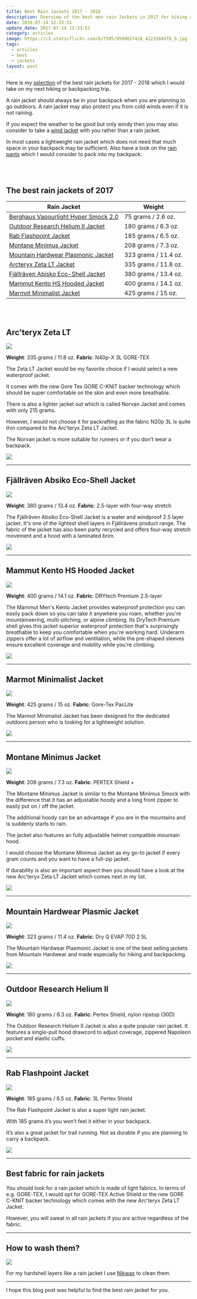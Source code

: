 ```yaml
---
title: Best Rain Jackets 2017 - 2018
description: Overview of the best men rain Jackets in 2017 for hiking and backpacking
date: 2016-07-14 12:33:51
update_date: 2017-07-14 12:33:51
category: articles
image: https://c3.staticflickr.com/8/7385/9599027418_4123160df8_b.jpg
tags:
  - articles
  - best
  - jackets
layout: post
---
```

Here is my [selection](#the-best-rain-jackets-of-2017) of the best rain jackets for 2017 - 2018 which I would take on my next hiking or backpacking trip.

A rain jacket should always be in your backpack when you are planning to go outdoors. A rain jacket may also protect you from cold winds even if it is not raining.

If you expect the weather to be good but only windy then you may also consider to take a [wind jacket](http://www.hikeventures.com/best-windjackets/) with you rather than a rain jacket.

In most cases a lightweight rain jacket which does not need that much space in your backpack may be sufficient. Also have a look on the [rain pants](http://www.hikeventures.com/best-rain-pants/) which I would consider to pack into my backpack.

<amp-img src="https://c8.staticflickr.com/9/8615/16531785111_f94e1dc466_k.jpg" width="2048" height="1360" alt="Best new rain jackets for 2017 - 2018" layout="responsive"></amp-img>   
<br>   
<!--more-->

## The best rain jackets of 2017

<div class="table-responsive">
      <table class="table table-hover table-bordered list_items">
        <thead>
             <tr>
                <th>Rain Jacket</th><th>Weight</th>
             </tr>
        </thead>
        <tbody>
        <tr>
          <td><a href="http://amzn.to/2e34CD3" target="_blank" rel="nofollow">Berghaus Vapourlight Hyper Smock 2.0</a></td><td>75 grams / 2.6 oz.</td>
        </tr>
        <tr>
          <td><a href="http://amzn.to/2dBLJYc" target="_blank" rel="nofollow">Outdoor Research Helium II Jacket</a></td><td>180 grams / 6.3 oz.</td>
        </tr>
        <tr>
          <td><a href="http://amzn.to/2evQYHY" target="_blank" rel="nofollow">Rab Flashpoint Jacket</a></td><td>185 grams / 6.5 oz. </td>
        </tr>
        <tr>
          <td><a href="http://amzn.to/2e31BCI" target="_blank" rel="nofollow">Montane Minimus Jacket</a></td><td>208 grams / 7.3 oz. </td>
        </tr>
        <tr>
          <td><a href="http://amzn.to/2e33vTI" target="_blank" rel="nofollow">Mountain Hardwear Plasmonic Jacket</a></td><td>323 grams / 11.4 oz.</td>
        </tr>
        <tr>
          <td><a href="http://amzn.to/2eTGFR8" target="_blank" rel="nofollow">Arcteryx Zeta LT Jacket</a></td><td>335 grams / 11.8 oz. </td>
        </tr>
        <tr>
          <td><a href="http://amzn.to/2tJNrvy" target="_blank" rel="nofollow">Fjällräven Abisko Eco-Shell Jacket</a></td><td>380 grams / 13.4 oz. </td>
        </tr>
        <tr>
          <td><a href="http://amzn.to/2thYHQn" target="_blank" rel="nofollow">Mammut Kento HS Hooded Jacket</a></td><td>400 grams / 14.1 oz. </td>
        </tr>
        <tr>
          <td><a href="http://amzn.to/2thZ5hR" target="_blank" rel="nofollow">Marmot Minimalist Jacket</a></td><td>425 grams / 15 oz. </td>
        </tr>
</tbody>
</table>
</div>
<br>
<script src="//z-na.amazon-adsystem.com/widgets/onejs?MarketPlace=US&adInstanceId=cc781bfd-577f-4efb-9da6-75cb9fc7d1c2"></script>
<br>

## Arc'teryx Zeta LT

<a rel="nofollow" target="_blank"  href="https://www.amazon.com/gp/product/B0163TRSPG/ref=as_li_tl?ie=UTF8&camp=1789&creative=9325&creativeASIN=B0163TRSPG&linkCode=as2&tag=hikeve-20&linkId=256ef5ffb2ee5b1b8eaee24138b2fd1b"><img border="0" src="//ws-na.amazon-adsystem.com/widgets/q?_encoding=UTF8&MarketPlace=US&ASIN=B0163TRSPG&ServiceVersion=20070822&ID=AsinImage&WS=1&Format=_SL250_&tag=hikeve-20" ></a><img src="//ir-na.amazon-adsystem.com/e/ir?t=hikeve-20&l=am2&o=1&a=B0163TRSPG" width="1" height="1" border="0" alt="" style="border:none !important; margin:0px !important;" />

**Weight**: 335 grams / 11.8 oz.
**Fabric**: N40p-X 3L GORE-TEX

The Zeta LT Jacket would be my favorite choice if I would select a new waterproof jacket.

It comes with the new Gore Tex GORE C-KNIT backer technology which should be super comfortable on the skin and even more breathable.

There is also a lighter jacket out which is called Norvan Jacket and comes with only 215 grams.

However, I would not choose it for packrafting as the fabric N20p 3L is quite thin compared to the Arc’teryx Zeta LT Jacket.

The Norvan jacket is more suitable for runners or if you don’t wear a backpack.

<a href="http://amzn.to/2eTGFR8" target="_blank" rel="nofollow"><img src="http://www.hikeventures.com/buy.gif"></a>

<hr>

## Fjällräven Absiko Eco-Shell Jacket

<a rel="nofollow" href="https://www.amazon.com/Fjallraven-Abisko-Shell-Jacket-Black/dp/B018RY77II/ref=as_li_ss_il?ie=UTF8&qid=1500548720&sr=8-1&keywords=Abisko+Eco-Shell+Jacket&linkCode=li3&tag=hikeve-20&linkId=9d194f04f20191efd9b9523c5837321d" target="_blank"><img border="0" src="//ws-na.amazon-adsystem.com/widgets/q?_encoding=UTF8&ASIN=B018RY77II&Format=_SL250_&ID=AsinImage&MarketPlace=US&ServiceVersion=20070822&WS=1&tag=hikeve-20" ></a><img src="https://ir-na.amazon-adsystem.com/e/ir?t=hikeve-20&l=li3&o=1&a=B018RY77II" width="1" height="1" border="0" alt="" style="border:none !important; margin:0px !important;" />

**Weight**: 380 grams / 13.4 oz.
**Fabric**: 2.5-layer with four-way stretch

The Fjällräven Absiko Eco-Shell Jacket is a water and windproof 2.5 layer jacket. It's one of the lightest shell layers in Fjällrävens product range. The fabric of the jacket has also been party recycled and offers four-way stretch movement and a hood with a laminated brim.

<a href="http://amzn.to/2tieDlz" target="_blank" rel="nofollow"><img src="http://www.hikeventures.com/buy.gif"></a>

<hr>

## Mammut Kento HS Hooded Jacket

<a rel="nofollow" href="https://www.amazon.com/Mammut-Kento-Hooded-Jacket-atlantic/dp/B01N9OWRGU/ref=as_li_ss_il?ie=UTF8&qid=1500549689&sr=8-1&keywords=kento+hs+mammut&linkCode=li3&tag=hikeve-20&linkId=e03b949fe1735f2f245e47b66476cae3" target="_blank"><img border="0" src="//ws-na.amazon-adsystem.com/widgets/q?_encoding=UTF8&ASIN=B01N9OWRGU&Format=_SL250_&ID=AsinImage&MarketPlace=US&ServiceVersion=20070822&WS=1&tag=hikeve-20" ></a><img src="https://ir-na.amazon-adsystem.com/e/ir?t=hikeve-20&l=li3&o=1&a=B01N9OWRGU" width="1" height="1" border="0" alt="" style="border:none !important; margin:0px !important;" />

**Weight**: 400 grams / 14.1 oz.
**Fabric**: DRYtech Premium 2.5-layer

The Mammut Men's Kento Jacket provides waterproof protection you can easily pack down so you can take it anywhere you roam, whether you're mountaineering, multi-pitching, or alpine climbing. Its DryTech Premium shell gives this jacket superior waterproof protection that's surprisingly breathable to keep you comfortable when you're working hard. Underarm zippers offer a lot of airflow and ventilation, while the pre-shaped sleeves ensure excellent coverage and mobility while you're climbing.

<a href="http://amzn.to/2gMFR2h" target="_blank" rel="nofollow"><img src="http://www.hikeventures.com/buy.gif"></a>

<hr>

## Marmot Minimalist Jacket

<a rel="nofollow" href="https://www.amazon.com/Marmot-Mens-Minimalist-Jacket-TrueBlue/dp/B01FWN6YKE/ref=as_li_ss_il?ie=UTF8&qid=1500550666&sr=8-6&keywords=marmot+rain+Jacket&refinements=p_89:Marmot&linkCode=li3&tag=hikeve-20&linkId=7665b40b77ac0a7a9395ee12d3b27bba" target="_blank"><img border="0" src="//ws-na.amazon-adsystem.com/widgets/q?_encoding=UTF8&ASIN=B01FWN6YKE&Format=_SL250_&ID=AsinImage&MarketPlace=US&ServiceVersion=20070822&WS=1&tag=hikeve-20" ></a><img src="https://ir-na.amazon-adsystem.com/e/ir?t=hikeve-20&l=li3&o=1&a=B01FWN6YKE" width="1" height="1" border="0" alt="" style="border:none !important; margin:0px !important;" />

**Weight**: 425 grams / 15 oz.
**Fabric**: Gore-Tex PacLite

The Marmot Minimalist Jacket has been designed for the dedicated outdoors person who is looking for a lightweight solution.

<a href="http://amzn.to/2gMJFAh" target="_blank" rel="nofollow"><img src="http://www.hikeventures.com/buy.gif"></a>

<hr>

## Montane Minimus Jacket

 <a rel="nofollow" href="http://www.amazon.com/gp/product/B004SPCZW4/ref=as_li_tl?ie=UTF8&camp=1789&creative=9325&creativeASIN=B004SPCZW4&linkCode=as2&tag=hikeve-20&linkId=XQWBWNDOOIDSRSSU"><img border="0" src="http://ws-na.amazon-adsystem.com/widgets/q?_encoding=UTF8&ASIN=B004SPCZW4&Format=_SL250_&ID=AsinImage&MarketPlace=US&ServiceVersion=20070822&WS=1&tag=hikeve-20" ></a><img src="http://ir-na.amazon-adsystem.com/e/ir?t=hikeve-20&l=as2&o=1&a=B004SPCZW4" width="1" height="1" border="0" alt="Montane Minimus Jacket" style="border:none !important; margin:0px !important;" />

**Weight**: 208 grams / 7.3 oz.
**Fabric**:  PERTEX Shield +

The Montane Minimus Jacket is similar to the Montane Minimus Smock with the difference that it has an adjustable hoody and a long front zipper to easily put on / off the jacket.

The additional hoody can be an advantage if you are in the mountains and is suddenly starts to rain.

The jacket also features an fully adjustable helmet compatible mountain hood.

I would choose the Montane Minimus Jacket as my go-to jacket if every gram counts and you want to have a full-zip jacket.

If durability is also an important aspect then you should have a look at the new Arc’teryx Zeta LT Jacket which comes next in my list.

<a href="http://amzn.to/2e31BCI" target="_blank" rel="nofollow"><img src="http://www.hikeventures.com/buy.gif"></a>

<hr>

## Mountain Hardwear Plasmic Jacket

<a rel="nofollow" href="http://www.amazon.com/gp/product/B010N9XVY4/ref=as_li_tl?ie=UTF8&camp=1789&creative=9325&creativeASIN=B010N9XVY4&linkCode=as2&tag=hikeve-20&linkId=VMEOHRWCSWDP5XOF"><img border="0" src="http://ws-na.amazon-adsystem.com/widgets/q?_encoding=UTF8&ASIN=B010N9XVY4&Format=_SL250_&ID=AsinImage&MarketPlace=US&ServiceVersion=20070822&WS=1&tag=hikeve-20" ></a><img src="http://ir-na.amazon-adsystem.com/e/ir?t=hikeve-20&l=as2&o=1&a=B010N9XVY4" width="1" height="1" border="0" alt="Mountain Hardwear Plasmonic Jacket" style="border:none !important; margin:0px !important;" />

**Weight**: 323 grams / 11.4 oz.
**Fabric**: Dry Q EVAP 70D 2 5L

The Mountain Hardwear Plasmonic Jacket is one of the best selling jackets from Mountain Hardwear and made especially for hiking and backpacking.

<a href="http://amzn.to/2e33vTI" target="_blank" rel="nofollow"><img src="http://www.hikeventures.com/buy.gif"></a>

<hr>

## Outdoor Research Helium II

<a rel="nofollow" target="_blank"  href="https://www.amazon.com/gp/product/B01HV2PZ8G/ref=as_li_tl?ie=UTF8&camp=1789&creative=9325&creativeASIN=B01HV2PZ8G&linkCode=as2&tag=hikeve-20&linkId=d8cf2509b7f14b8cf1bc65f3ed70ce4c"><img border="0" src="//ws-na.amazon-adsystem.com/widgets/q?_encoding=UTF8&MarketPlace=US&ASIN=B01HV2PZ8G&ServiceVersion=20070822&ID=AsinImage&WS=1&Format=_SL250_&tag=hikeve-20" ></a><img src="//ir-na.amazon-adsystem.com/e/ir?t=hikeve-20&l=am2&o=1&a=B01HV2PZ8G" width="1" height="1" border="0" alt="" style="border:none !important; margin:0px !important;" />

**Weight**: 180 grams / 6.3 oz.
**Fabric**: Pertex Shield, nylon ripstop (30D)

The Outdoor Research Helium II Jacket is also a quite popular rain jacket. It features a single-pull hood drawcord to adjust coverage, zippered Napoleon pocket and elastic cuffs.

<a href="http://amzn.to/2dBLJYc" target="_blank" rel="nofollow"><img src="http://www.hikeventures.com/buy.gif"></a>

<hr>

## Rab Flashpoint Jacket

<a rel="nofollow" href="http://www.amazon.com/gp/product/B00UI4SP6O/ref=as_li_tl?ie=UTF8&camp=1789&creative=9325&creativeASIN=B00UI4SP6O&linkCode=as2&tag=hikeve-20&linkId=UF2ERPU6WIB5S727"><img border="0" src="http://ws-na.amazon-adsystem.com/widgets/q?_encoding=UTF8&ASIN=B00UI4SP6O&Format=_SL250_&ID=AsinImage&MarketPlace=US&ServiceVersion=20070822&WS=1&tag=hikeve-20" ></a><img src="http://ir-na.amazon-adsystem.com/e/ir?t=hikeve-20&l=as2&o=1&a=B00UI4SP6O" width="1" height="1" border="0" alt="Rab Flashpoint Jacket" style="border:none !important; margin:0px !important;" />

**Weight**: 185 grams / 6.5 oz.
**Fabric**: 3L Pertex Shield

The Rab Flashpoint Jacket is also a super light rain jacket.

With 185 grams it’s you won’t feel it either in your backpack.

It’s also a great jacket for trail running. Not as durable if you are planning to carry a backpack.

<a href="http://amzn.to/2evQYHY" target="_blank" rel="nofollow"><img src="http://www.hikeventures.com/buy.gif"></a>

<hr>

## Best fabric for rain jackets

You should look for a rain jacket which is made of light fabrics. In terms of e.g. GORE-TEX, I would opt for GORE-TEX Active Shield or the new GORE C-KNIT backer technology which comes with the new Arc'teryx Zeta LT Jacket.

However, you will sweat in all rain jackets if you are active regardless of the fabric.

<hr>

## How to wash them?

<a rel="nofollow" href="https://www.amazon.com/Nikwax-Hardshell-Clean-Waterproof-DUO-Pack/dp/B000PGOOIS/ref=as_li_ss_il?ie=UTF8&qid=1499894360&sr=8-2&keywords=nikwax&linkCode=li3&tag=hikeve-20&linkId=18c445a067d443b8df2331be005bac4f" target="_blank"><img border="0" src="//ws-na.amazon-adsystem.com/widgets/q?_encoding=UTF8&ASIN=B000PGOOIS&Format=_SL250_&ID=AsinImage&MarketPlace=US&ServiceVersion=20070822&WS=1&tag=hikeve-20" ></a><img src="https://ir-na.amazon-adsystem.com/e/ir?t=hikeve-20&l=li3&o=1&a=B000PGOOIS" width="1" height="1" border="0" alt="" style="border:none !important; margin:0px !important;" />

For my hardshell layers like a rain jacket I use <a href="http://amzn.to/2sRiOEP" rel="nofollow">Nikwax</a> to clean them.

---

I hope this blog post was helpful to find the best rain jacket for you.

